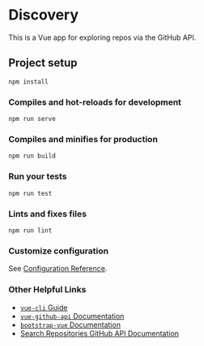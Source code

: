 # Discovery
This is a Vue app for exploring repos via the GitHub API.

## Project setup
```
npm install
```

### Compiles and hot-reloads for development
```
npm run serve
```

### Compiles and minifies for production
```
npm run build
```

### Run your tests
```
npm run test
```

### Lints and fixes files
```
npm run lint
```

### Customize configuration
See [Configuration Reference](https://cli.vuejs.org/config/).

### Other Helpful Links
- [`vue-cli` Guide](https://cli.vuejs.org/guide/)
- [`vue-github-api` Documentation](https://clorichel.gitlab.io/vue-github-api/Vue_GitHubAPI.html)
- [`bootstrap-vue` Documentation](https://bootstrap-vue.js.org/docs)
- [Search Repositories GitHub API Documentation](https://developer.github.com/v3/search/#search-repositories)

